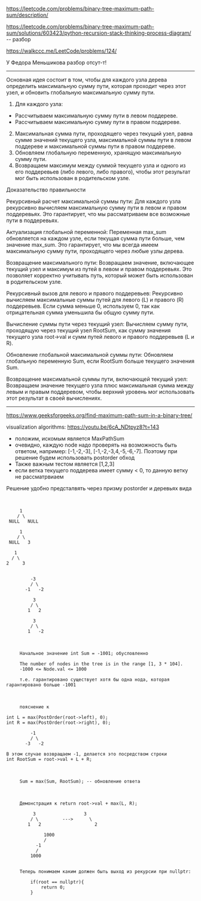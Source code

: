https://leetcode.com/problems/binary-tree-maximum-path-sum/description/

https://leetcode.com/problems/binary-tree-maximum-path-sum/solutions/603423/python-recursion-stack-thinking-process-diagram/ -- разбор

https://walkccc.me/LeetCode/problems/124/

У Федора Меньшикова разбор отсут-т!

___

Основная идея состоит в том, чтобы для каждого узла дерева определить максимальную сумму пути, которая проходит через этот узел, и обновить глобальную максимальную сумму пути.

1. Для каждого узла:
* Рассчитываем максимальную сумму пути в левом поддереве.
* Рассчитываем максимальную сумму пути в правом поддереве.
2. Максимальная сумма пути, проходящего через текущий узел, равна сумме значений текущего узла, максимальной суммы пути в левом поддереве и максимальной суммы пути в правом поддереве.
3. Обновляем глобальную переменную, хранящую максимальную сумму пути.
4. Возвращаем максимум между суммой текущего узла и одного из его поддеревьев (либо левого, либо правого), чтобы этот результат мог быть использован в родительском узле.


Доказательство правильности

Рекурсивный расчет максимальной суммы пути:
Для каждого узла рекурсивно вычисляем максимальную сумму пути в левом и правом поддеревьях. Это гарантирует, что мы рассматриваем все возможные пути в поддеревьях.

Актуализация глобальной переменной:
Переменная max_sum обновляется на каждом узле, если текущая сумма пути больше, чем значение max_sum. Это гарантирует, что мы всегда имеем максимальную сумму пути, проходящего через любые узлы дерева.

Возвращение максимального пути:
Возвращаем значение, включающее текущий узел и максимум из путей в левом и правом поддеревьях. Это позволяет корректно учитывать путь, который может быть использован в родительском узле.


Рекурсивный вызов для левого и правого поддеревьев: Рекурсивно вычисляем максимальные суммы путей для левого (L) и правого (R) поддеревьев. Если сумма меньше 0, используем 0, так как отрицательная сумма уменьшила бы общую сумму пути.

Вычисление суммы пути через текущий узел: Вычисляем сумму пути, проходящую через текущий узел RootSum, как сумму значения текущего узла root->val и сумм путей левого и правого поддеревьев (L и R).

Обновление глобальной максимальной суммы пути: Обновляем глобальную переменную Sum, если RootSum больше текущего значения Sum.

Возвращение максимальной суммы пути, включающей текущий узел: Возвращаем значение текущего узла плюс максимальная сумма между левым и правым поддеревом, чтобы верхний уровень мог использовать этот результат в своей вычислениях.

_____

https://www.geeksforgeeks.org/find-maximum-path-sum-in-a-binary-tree/

visualization algorithms: https://youtu.be/6cA_NDtpyz8?t=143

- положим, искомым является MaxPathSum
- очевидно, каждую node надо проверять на возможность быть ответом, например: [-1,-2,-3], [-1,-2,-3,4,-5,-6,-7]. Поэтому при решение будем использовать postorder обход
- Также важным тестом является [1,2,3]
- если ветка текущего поддерева имеет сумму < 0, то данную ветку не рассматрвиаем
<!---
- идея решения заключается в слияние листов в max(root->left->val, root->right->val, 0), перед этим в выполнить MaxPathSum = max(root->left->val, root->right->val)
-->

Решение удобно предсталвять через призму postorder и деревьях вида


<br>

         1
        / \
     NULL   NULL

         1
        / \
     NULL   3

       1
      / \
    2     3


             -3
             / \
           -1   -2  
         
              3
             / \
            1   2  
         
              3
             / \
            1   -2  

<br>

         Начальное значение int Sum = -1001; обусловленно 
         
         The number of nodes in the tree is in the range [1, 3 * 104].
         -1000 <= Node.val <= 1000

         т.е. гарантировано существует хотя бы одна нода, которая гарантировано больше -1001
<br>

         пояснение к

    int L = max(PostOrder(root->left), 0);
    int R = max(PostOrder(root->right), 0);            

             -1
             / \
           -3   -2  

    В этом случае возвращаем -1, делается это посредством строки
    int RootSum = root->val + L + R;

<br>

         Sum = max(Sum, RootSum); -- обновление ответа

<br>

         Демонстрация к return root->val + max(L, R);

              3                  3
             / \         --->      \
            1   2                    2
            
                  1000
                  /
               -1
               /
             1000


         Теперь понимаем каким должен быть выход из рекурсии при nullptr:

             if(root == nullptr){
                 return 0;
             }
